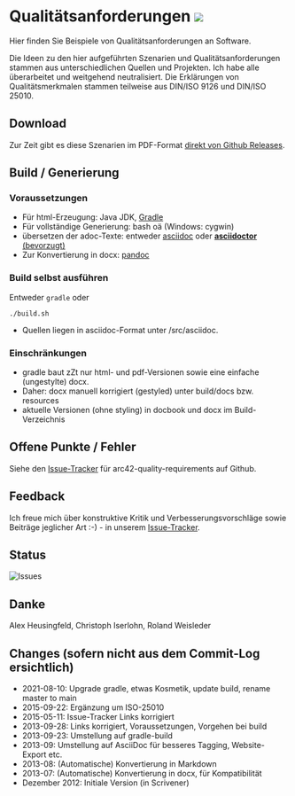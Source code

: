 # Qualitätsanforderungen ![](icon.png)
Hier finden Sie Beispiele von Qualitätsanforderungen an Software.

Die Ideen zu den hier aufgeführten Szenarien und Qualitätsanforderungen stammen aus unterschiedlichen Quellen und Projekten. Ich habe alle überarbeitet und weitgehend neutralisiert. Die Erklärungen von Qualitätsmerkmalen stammen teilweise aus DIN/ISO 9126 und DIN/ISO 25010.

## Download

Zur Zeit gibt es diese Szenarien im PDF-Format [direkt von Github Releases](https://github.com/arc42/quality-requirements/releases/).

## Build / Generierung
### Voraussetzungen
- Für html-Erzeugung: Java JDK, [Gradle](http://www.gradle.org/)
- Für vollständige Generierung: bash oä (Windows: cygwin)
- übersetzen der adoc-Texte: entweder [asciidoc](http://asciidoc.org/) oder [**asciidoctor** (bevorzugt)](http://asciidoctor.org/)
- Zur Konvertierung in docx: [pandoc](http://johnmacfarlane.net/pandoc/)

### Build selbst ausführen
Entweder `gradle` oder

```
./build.sh
```

- Quellen liegen in asciidoc-Format unter /src/asciidoc.

### Einschränkungen
- gradle baut zZt nur html- und pdf-Versionen sowie eine einfache (ungestylte) docx.
- Daher: docx manuell korrigiert (gestyled) unter build/docs bzw. resources  
- aktuelle Versionen (ohne styling) in docbook und docx im Build-Verzeichnis

## Offene Punkte / Fehler
Siehe den [Issue-Tracker](https://github.com/arc42/quality-requirements/issues) für arc42-quality-requirements auf Github.

## Feedback
Ich freue mich über konstruktive Kritik und Verbesserungsvorschläge sowie Beiträge jeglicher Art :-) - in unserem [Issue-Tracker](https://github.com/arc42/quality-requirements/issues "issue-Tracker for arc42-quality-requirements on Github").

## Status
![Issues](http://img.shields.io/github/issues/arc42/quality-requirements.svg)

## Danke
Alex Heusingfeld, Christoph Iserlohn, Roland Weisleder

## Changes (sofern nicht aus dem Commit-Log ersichtlich)

- 2021-08-10: Upgrade gradle, etwas Kosmetik, update build, rename master to main
- 2015-09-22: Ergänzung um ISO-25010
- 2015-05-11: Issue-Tracker Links korrigiert
- 2013-09-28: Links korrigiert, Voraussetzungen, Vorgehen bei build
- 2013-09-23: Umstellung auf gradle-build
- 2013-09: Umstellung auf AsciiDoc für besseres Tagging, Website-Export etc.
- 2013-08: (Automatische) Konvertierung in Markdown
- 2013-07: (Automatische) Konvertierung in docx, für Kompatibilität
- Dezember 2012: Initiale Version (in Scrivener)
